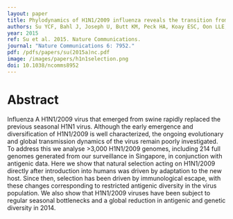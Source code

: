 ```yaml
---
layout: paper
title: Phylodynamics of H1N1/2009 influenza reveals the transition from host adaptation to immune-driven selection.
authors: Su YCF, Bahl J, Joseph U, Butt KM, Peck HA, Koay ESC, Oon LLE, Barr IG, Vijaykrishna D, Smith GJD.  
year: 2015
ref: Su et al. 2015. Nature Communications.
journal: "Nature Communications 6: 7952."
pdf: /pdfs/papers/su(2015a)nc.pdf
image: /images/papers/h1n1selection.png
doi: 10.1038/ncomms8952
---
```


# Abstract

Influenza A H1N1/2009 virus that emerged from swine rapidly replaced the previous seasonal H1N1 virus. Although the early emergence and diversification of H1N1/2009 is well characterized, the ongoing evolutionary and global transmission dynamics of the virus remain poorly investigated. To address this we analyse >3,000 H1N1/2009 genomes, including 214 full genomes generated from our surveillance in Singapore, in conjunction with antigenic data. Here we show that natural selection acting on H1N1/2009 directly after introduction into humans was driven by adaptation to the new host. Since then, selection has been driven by immunological escape, with these changes corresponding to restricted antigenic diversity in the virus population. We also show that H1N1/2009 viruses have been subject to regular seasonal bottlenecks and a global reduction in antigenic and genetic diversity in 2014.
